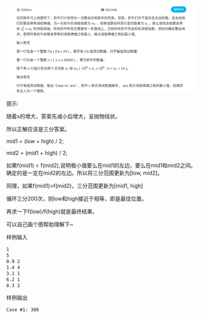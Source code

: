 ![4.png](./img/4.png)

提示:

随着x的增大，答案先减小后增大，呈抛物线状。

所以正解应该是三分答案。

mid1 = (low + high) / 2;

mid2 = (mid1 + high) / 2;

如果f(mid1) < f(mid2),说明极小值要么在mid1的左边，要么在mid1和mid2之间。确定的是一定在mid2的左边。所以将三分范围更新为[low, mid2]。

同理，如果f(mid1)>f(mid2)，三分范围更新为[mid1, high]

循环三分200次，则low和high接近于相等，即是最佳位置。

再求一下f(low)/f(high)就是最终结果。

可以自己画个图帮助理解下~

样例输入
```
1
5
0.9 2
1.4 4
3.1 1
6.2 1
8.3 2
```
样例输出
```
Case #1: 300
```